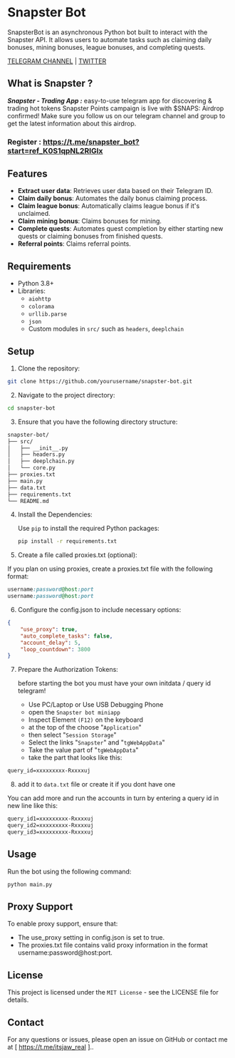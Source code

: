 # Snapster Bot

SnapsterBot is an asynchronous Python bot built to interact with the Snapster API. It allows users to automate tasks such as claiming daily bonuses, mining bonuses, league bonuses, and completing quests.

[TELEGRAM CHANNEL](https://t.me/Deeplchain) | [TWITTER](https://x.com/itsjaw_real)

## What is Snapster ?
***Snapster - Trading App :*** easy-to-use telegram app for discovering & trading hot tokens Snapster Points campaign is live with $SNAPS: Airdrop confirmed! Make sure you follow us on our telegram channel and group to get the latest information about this airdrop.

### Register : https://t.me/snapster_bot?start=ref_K0S1qpNL2RIGlx

## Features

- **Extract user data**: Retrieves user data based on their Telegram ID.
- **Claim daily bonus**: Automates the daily bonus claiming process.
- **Claim league bonus**: Automatically claims league bonus if it's unclaimed.
- **Claim mining bonus**: Claims bonuses for mining.
- **Complete quests**: Automates quest completion by either starting new quests or claiming bonuses from finished quests.
- **Referral points**: Claims referral points.

## Requirements

- Python 3.8+
- Libraries:
  - `aiohttp`
  - `colorama`
  - `urllib.parse`
  - `json`
  - Custom modules in `src/` such as `headers`, `deeplchain`

## Setup
1. Clone the repository:

```bash
git clone https://github.com/yourusername/snapster-bot.git
```
2. Navigate to the project directory:

```bash
cd snapster-bot
```
3. Ensure that you have the following directory structure:

```bash
snapster-bot/
├── src/
│   ├── __init__.py
│   ├── headers.py
│   ├── deeplchain.py
│   └── core.py
├── proxies.txt
├── main.py
├── data.txt
├── requirements.txt
└── README.md
```

4. Install the Dependencies:

    Use `pip` to install the required Python packages:

    ```bash
    pip install -r requirements.txt
    ```

5. Create a file called proxies.txt (optional):

If you plan on using proxies, create a proxies.txt file with the following format:

```ruby
username:password@host:port
username:password@host:port
```

6. Configure the config.json to include necessary options:

```json
{
    "use_proxy": true,
    "auto_complete_tasks": false,
    "account_delay": 5,
    "loop_countdown": 3800
}
```  

7. Prepare the Authorization Tokens:

    before starting the bot you must have your own initdata / query id telegram! 

    - Use PC/Laptop or Use USB Debugging Phone
    - open the `Snapster bot miniapp`
    - Inspect Element `(F12)` on the keyboard
    - at the top of the choose "`Application`" 
    - then select "`Session Storage`" 
    - Select the links "`Snapster`" and "`tgWebAppData`"
    - Take the value part of "`tgWebAppData`"
    - take the part that looks like this: 

```txt 
query_id=xxxxxxxxx-Rxxxxuj
```
8. add it to `data.txt` file or create it if you dont have one

You can add more and run the accounts in turn by entering a query id in new line like this:
```txt
query_id1=xxxxxxxxx-Rxxxxuj
query_id2=xxxxxxxxx-Rxxxxuj
query_id3=xxxxxxxxx-Rxxxxuj
```

## Usage

Run the bot using the following command:

```bash
python main.py
```

## Proxy Support
To enable proxy support, ensure that:

- The use_proxy setting in config.json is set to true.
- The proxies.txt file contains valid proxy information in the format username:password@host:port.


## License
This project is licensed under the `MIT License` - see the LICENSE file for details.

## Contact
For any questions or issues, please open an issue on GitHub or contact me at [ https://t.me/itsjaw_real ]..